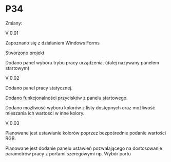 # P34
Zmiany:

V 0.01 

Zapoznano się z działaniem Windows Forms 

Stworzono projekt.

Dodano panel wyboru trybu pracy urządzenia. (dalej nazywany panelem startowym)


V 0.02

Dodano panel pracy statycznej.

Dodano funkcjonalności przycisków z panelu startowego.

Dodano możliwość wyboru kolorów z listy dostępnych oraz możliwość mieszania ich wartości w inne kolory.


V 0.03 

Planowane jest ustawianie kolorów poprzez bezpośrednie podanie wartości RGB.

Planowane jest dodanie panelu ustawień pozwalającego na dostosowanie parametrów pracy z portami szeregowymi np. Wybór portu
